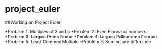 # project_euler
##Working on Project Euler! 

*Problem 1: Multiples of 3 and 5 
*Problem 2: Even Fibonacci numbers
*Problem 3: Largest Prime Factor
*Problem 4: Largest Pallindrome Product
*Problem 5: Least Common Multiple
*Problem 6: Sum square difference
